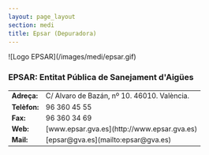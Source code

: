 ```yaml
---
layout: page_layout
section: medi
title: Epsar (Depuradora)
---
```

<div class="center" markdown="1">
![Logo EPSAR](/images/medi/epsar.gif)
</div>

### EPSAR: Entitat Pública de Sanejament d'Aigües
<table>
<tbody>
    <tr>
        <td><strong>Adreça:</strong></td><td>C/ Alvaro de Bazán, nº 10. 46010. València.</td>
    </tr>
    <tr>
        <td><strong>Telèfon:</strong></td><td>96 360 45 55</td>
    </tr>
    <tr>
        <td><strong>Fax:</strong></td><td>96 360 34 69</td>
    </tr>
    <tr>
        <td><strong>Web:</strong></td><td>[www.epsar.gva.es](http://www.epsar.gva.es)</td>
    </tr>
    <tr>
        <td><strong>Mail:</strong></td><td>[epsar@gva.es](mailto:epsar@gva.es)</td>
    </tr>
</tbody>
</table>